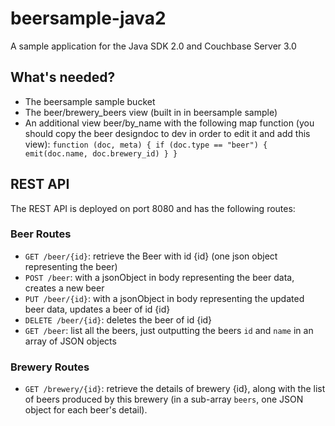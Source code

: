 beersample-java2
================

A sample application for the Java SDK 2.0 and Couchbase Server 3.0

## What's needed?
 - The beersample sample bucket
 - The beer/brewery_beers view (built in in beersample sample)
 - An additional view beer/by_name with the following map function (you should copy the beer designdoc to dev in order
 to edit it and add this view):
    `function (doc, meta) {
       if (doc.type == "beer") {
         emit(doc.name, doc.brewery_id)
       }
     }`


## REST API
The REST API is deployed on port 8080 and has the following routes:

### Beer Routes
 * `GET /beer/{id}`: retrieve the Beer with id {id} (one json object representing the beer)
 * `POST /beer`: with a jsonObject in body representing the beer data, creates a new beer
 * `PUT /beer/{id}`: with a jsonObject in body representing the updated beer data, updates a beer of id {id}
 * `DELETE /beer/{id}`: deletes the beer of id {id}
 * `GET /beer`: list all the beers, just outputting the beers `id` and `name` in an array of JSON objects

### Brewery Routes
 * `GET /brewery/{id}`: retrieve the details of brewery {id}, along with the list of beers produced by this brewery (in
 a sub-array `beers`, one JSON object for each beer's detail).